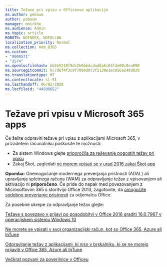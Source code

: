 ```yaml
---
title: Težave pri vpisu v Officeove aplikacije
ms.author: pebaum
author: pebaum
manager: mnirkhe
ms.audience: Admin
ms.topic: article
ROBOTS: NOINDEX, NOFOLLOW
localization_priority: Normal
ms.collection: Adm_O365
ms.custom:
- "9000571"
- "2574"
ms.openlocfilehash: bb2e5218f9dc2b6bbdcdad6a6c63fde08c8ea098
ms.sourcegitcommit: bc7d6f4f3c9f7060d073f5130e1ec856e248d020
ms.translationtype: MT
ms.contentlocale: sl-SI
ms.lasthandoff: 06/02/2020
ms.locfileid: "44509652"
---
```

# <a name="issues-signing-into-microsoft-365-apps"></a>Težave pri vpisu v Microsoft 365 apps

Če želite odpraviti težave pri vpisu z aplikacijami Microsoft 365, v prizadetem računalniku poskusite te možnosti:  

- Za sistem Windows glejte [priporočila za reševanje pogostih težav pri vpisu](https://docs.microsoft.com/office365/troubleshoot/administration/disabling-adal-wam-not-recommended#recommendations-on-resolving-common-sign-in-issues)
- Zakaj Škot, zagledati [ne morem vpisati se v urad 2016 zakaj Škot app](https://docs.microsoft.com/office365/troubleshoot/authentication/sign-in-to-office-2016-for-mac-fail)

**Opomba:** Onemogočanje modernega preverjanja pristnosti (ADAL) ali upravljanja spletnega računa (WAM) za odpravljanje težav z vpisovanjem ali aktivacijo ni **priporočeno**. Če pride do napak med povezovanjem z Microsoftovim 365 s storitvijo Office 2013, zagotovite, da [omogočite sodobno preverjanje pristnosti](https://docs.microsoft.com/microsoft-365/admin/security-and-compliance/enable-modern-authentication) za odjemalca Office.

Za posebne ukrepe za odpravljanje težav glejte:

[Težave s povezavo v prijavi po posodobitvi v Office 2016 graditi 16.0.7967 v operacijskem sistemu Windows 10](https://docs.microsoft.com/office365/troubleshoot/administration/connection-issue-when-sign-in-office-2016)  

[Ne morete se vpisati v svoj organizacijski račun, kot so Office 365, Azure ali InTune](https://docs.microsoft.com/office365/troubleshoot/authentication/sign-in-to-office-365-azure-intune)

[Odpravljanje težav z aplikacijami, ki niso v brskalniku, ki se ne morejo prijaviti v Office 365, Azure ali InTune](https://support.office.com/article/how-to-troubleshoot-non-browser-apps-that-can-t-sign-in-to-office-365-azure-or-intune-3ba1b268-66f6-462c-b0e5-070f5c2603c1?ui=en-US&rs=en-US&ad=US)

[Večkrat pozvani za poverilnice v Officeu](https://docs.microsoft.com/office365/troubleshoot/authentication/access-denied-when-connect-to-office-365)